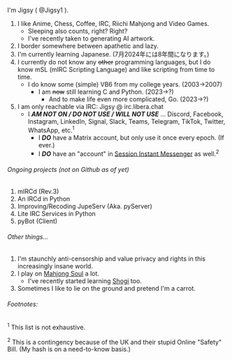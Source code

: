 I'm Jigsy ( @Jigsy1 ).

1. I like Anime, Chess, Coffee, IRC, Riichi Mahjong and Video Games.
   - Sleeping also counts, right? Right?
   - I've recently taken to generating AI artwork.
2. I border somewhere between apathetic and lazy.
3. I'm currently learning Japanese. (7月2024年には8年間になります。)
4. I currently do not know any ~~other~~ programming languages, but I do know mSL (mIRC Scripting Language) and like scripting from time to time.
   - I do know some (simple) VB6 from my college years. (2003->2007)
      - I am ~~now~~ still learning C and Python. (2023->?)
         - And to make life even more complicated, Go. (2023->?)
5. I am only reachable via IRC: Jigsy @ irc.libera.chat
   - I ***AM NOT ON / DO NOT USE / WILL NOT USE*** ... Discord, Facebook, Instagram, LinkedIn, Signal, Slack, Teams, Telegram, TikTok, Twitter, WhatsApp, etc.<sup>1</sup>
      - I ***DO*** have a Matrix account, but only use it once every epoch. (If ever.)
      - I ***DO*** have an "account" in <a href="https://getsession.org/download" target="_blank" title="Session Instant Messenger">Session Instant Messenger</a> as well.<sup>2</sup>

###### Ongoing projects (not on Github as of yet)

1. mIRCd (Rev.3)
2. An IRCd in Python
3. Improving/Recoding JupeServ (Aka. pyServer)
4. Lite IRC Services in Python
5. pyBot (Client)

###### Other things...

1. I'm staunchly anti-censorship and value privacy and rights in this increasingly insane world.
2. I play on <a href="https://mahjongsoul.game.yo-star.com/" target="_blank" title="Mahjong Soul">Mahjong Soul</a> a lot.
   - I've recently started learning <a href="https://lishogi.org/" target="_blank" title="Lishogi">Shogi</a> too.
3. Sometimes I like to lie on the ground and pretend I'm a carrot.

###### Footnotes:

<sup>1</sup> This list is not exhaustive.

<sup>2</sup> This is a contingency because of the UK and their stupid Online "Safety" Bill. (My hash is on a need-to-know basis.)
